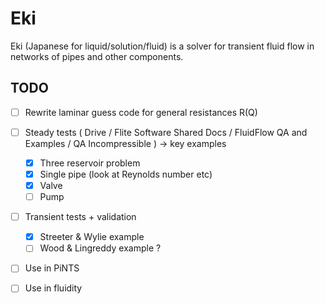 # Eki
Eki (Japanese for liquid/solution/fluid) is a solver for transient fluid flow in networks of pipes 
and other components.  

## TODO

- [ ] Rewrite laminar guess code for general resistances R(Q) 
- [ ] Steady tests ( Drive / Flite Software Shared Docs / FluidFlow QA and Examples / QA Incompressible  ) -> key examples
    - [x] Three reservoir problem
    - [x] Single pipe (look at Reynolds number etc)
    - [x] Valve 
    - [ ] Pump
- [ ] Transient tests + validation
    - [x] Streeter & Wylie example
    - [ ] Wood & Lingreddy example ?
- [ ] Use in PiNTS
- [ ] Use in fluidity

